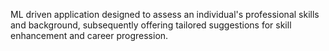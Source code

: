 ML driven application designed to assess an individual's professional skills and background, subsequently offering tailored suggestions for skill enhancement and career progression.

